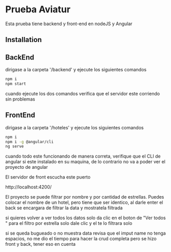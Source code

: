 # Prueba Aviatur 

Esta prueba tiene backend y front-end en nodeJS y Angular

## Installation
## BackEnd

dirigase a la carpeta '/backend' y ejecute los siguientes comandos

```bash
npm i
npm start
```
cuando ejecute los dos comandos verifica que el servidor este corriendo sin problemas 

## FrontEnd

dirigase a la carpeta '/hoteles' y ejecute los siguientes comandos

```bash
npm i
npm i -g @angular/cli
ng serve
```
cuando todo este funcionando de manera correta, verifique que el CLI de angular si este instalado en su maquina, de lo contrario no va a poder ver el proyecto de angular 

El servidor de front escucha este puerto 

http://localhost:4200/


El proyecto se puede filtrar por nombre y por cantidad de estrellas.
Puedes colocar el nombre de un hotel, pero tiene que ser identico, al darle enter el back se encargara de filtrar la data y mostratela filtrada 

si quieres volver a ver todos los datos solo da clic en el boton de "Ver todos "
para el filtro por estrella solo dale clic y el te lo filtrara solo 

si se queda bugueado o no muestra data revisa que el imput name no tenga espacios, no me dio el tiempo para hacer la crud completa pero se hizo front y back, tener eso en cuenta 
